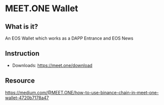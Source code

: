 # MEET.ONE Wallet

## What is it?

An EOS Wallet which works as a DAPP Entrance and EOS News

## Instruction

* Downloads: <https://meet.one/download>

## Resource

<https://medium.com/@MEET.ONE/how-to-use-binance-chain-in-meet-one-wallet-4720b7178a47>